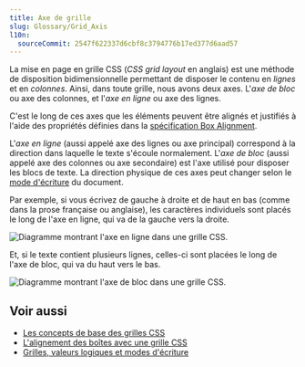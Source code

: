 ```yaml
---
title: Axe de grille
slug: Glossary/Grid_Axis
l10n:
  sourceCommit: 2547f622337d6cbf8c3794776b17ed377d6aad57
---
```


La mise en page en grille CSS (<i lang="en">CSS grid layout</i> en anglais) est une méthode de disposition bidimensionnelle permettant de disposer le contenu en _lignes_ et en _colonnes_. Ainsi, dans toute grille, nous avons deux axes. L'_axe de bloc_ ou axe des colonnes, et l'_axe en ligne_ ou axe des lignes.

C'est le long de ces axes que les éléments peuvent être alignés et justifiés à l'aide des propriétés définies dans la [spécification Box Alignment](/fr/docs/Web/CSS/CSS_box_alignment).

L'_axe en ligne_ (aussi appelé axe des lignes ou axe principal) correspond à la direction dans laquelle le texte s'écoule normalement. L'_axe de bloc_ (aussi appelé axe des colonnes ou axe secondaire) est l'axe utilisé pour disposer les blocs de texte. La direction physique de ces axes peut changer selon le [mode d'écriture](/fr/docs/Web/CSS/CSS_grid_layout/Grids_logical_values_and_writing_modes) du document.

Par exemple, si vous écrivez de gauche à droite et de haut en bas (comme dans la prose française ou anglaise), les caractères individuels sont placés le long de l'axe en ligne, qui va de la gauche vers la droite.

![Diagramme montrant l'axe en ligne dans une grille CSS.](7_inline_axis.png)

Et, si le texte contient plusieurs lignes, celles-ci sont placées le long de l'axe de bloc, qui va du haut vers le bas.

![Diagramme montrant l'axe de bloc dans une grille CSS.](7_block_axis.png)

## Voir aussi

- [Les concepts de base des grilles CSS](/fr/docs/Web/CSS/CSS_grid_layout/Basic_concepts_of_grid_layout)
- [L'alignement des boîtes avec une grille CSS](/fr/docs/Web/CSS/CSS_box_alignment/Box_alignment_in_grid_layout)
- [Grilles, valeurs logiques et modes d'écriture](/fr/docs/Web/CSS/CSS_grid_layout/Grids_logical_values_and_writing_modes)
